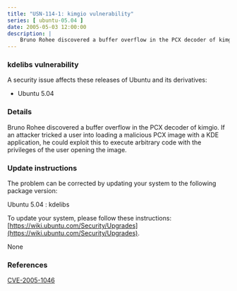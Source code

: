 ```yaml
---
title: "USN-114-1: kimgio vulnerability"
series: [ ubuntu-05.04 ]
date: 2005-05-03 12:00:00
description: |
    Bruno Rohee discovered a buffer overflow in the PCX decoder of kimgio. If an attacker tricked a user into loading a malicious PCX image with a KDE application, he could exploit this to execute arbitrary code with the privileges of the user opening the image.
--- 
```

 
### kdelibs vulnerability

A security issue affects these releases of Ubuntu and its derivatives:

* Ubuntu 5.04

### Details

Bruno Rohee discovered a buffer overflow in the PCX decoder of kimgio. If an attacker tricked a user into loading a malicious PCX image with a KDE application, he could exploit this to execute arbitrary code with the privileges of the user opening the image.

### Update instructions

The problem can be corrected by updating your system to the following package version:

Ubuntu 5.04
 : kdelibs 

To update your system, please follow these instructions: [https://wiki.ubuntu.com/Security/Upgrades](https://wiki.ubuntu.com/Security/Upgrades).

None

### References

 [CVE-2005-1046](http://people.ubuntu.com/~ubuntu-security/cve/CVE-2005-1046)
 
